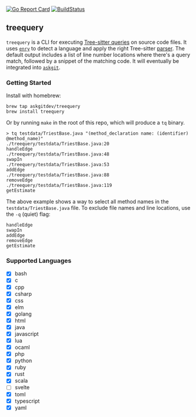 [![Go Report Card](https://goreportcard.com/badge/github.com/askgitdev/treequery)](https://goreportcard.com/report/github.com/askgitdev/treequery)
[![BuildStatus](https://github.com/askgitdev/askgit/workflows/tests/badge.svg)](https://github.com/askgitdev/askgit/actions?workflow=ci)

## treequery

`treequery` is a CLI for executing [Tree-sitter queries](https://tree-sitter.github.io/tree-sitter/using-parsers#query-syntax) on source code files.
It uses [`enry`](https://github.com/go-enry/go-enry) to detect a language and apply the right Tree-sitter [parser](https://tree-sitter.github.io/tree-sitter/#available-parsers).
The default output includes a list of line number locations where there's a query match, followed by a snippet of the matching code.
It will eventually be integrated into [`askgit`](https://github.com/askgitdev/askgit).

### Getting Started

Install with homebrew:
```
brew tap askgitdev/treequery
brew install treequery
```

Or by running `make` in the root of this repo, which will produce a `tq` binary.

```
> tq testdata/TriestBase.java "(method_declaration name: (identifier) @method_name)"
./treequery/testdata/TriestBase.java:20
handleEdge
./treequery/testdata/TriestBase.java:48
swapIn
./treequery/testdata/TriestBase.java:53
addEdge
./treequery/testdata/TriestBase.java:88
removeEdge
./treequery/testdata/TriestBase.java:119
getEstimate
```

The above example shows a way to select all method names in the `testdata/TriestBase.java` file.
To exclude file names and line locations, use the `-q` (quiet) flag:

```
handleEdge
swapIn
addEdge
removeEdge
getEstimate
```

### Supported Languages

- [x] bash
- [x] c
- [x] cpp
- [x] csharp
- [x] css
- [x] elm
- [x] golang
- [x] html
- [x] java
- [x] javascript
- [x] lua
- [x] ocaml
- [x] php
- [x] python
- [x] ruby
- [x] rust
- [x] scala
- [ ] svelte
- [x] toml
- [x] typescript
- [x] yaml
